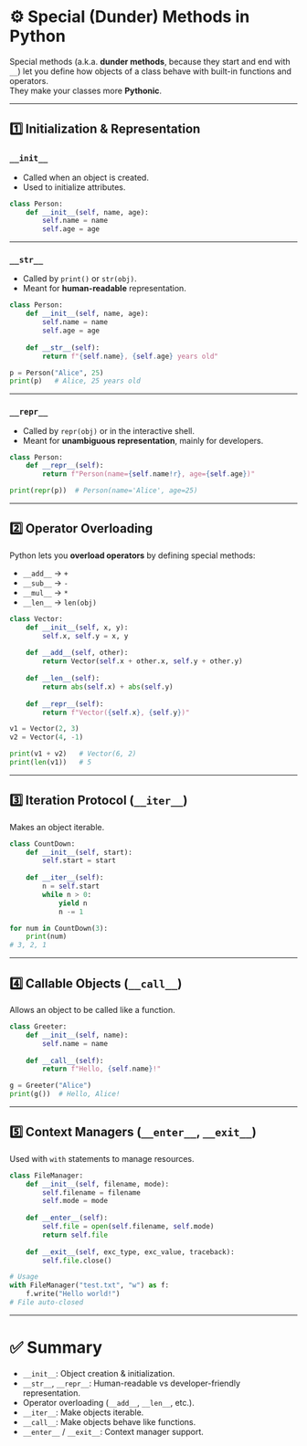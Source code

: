 # ⚙️ Special (Dunder) Methods in Python

Special methods (a.k.a. **dunder methods**, because they start and end with `__`) let you define how objects of a class behave with built-in functions and operators.  
They make your classes more **Pythonic**.

---

## 1️⃣ Initialization & Representation

### `__init__`
- Called when an object is created.
- Used to initialize attributes.

```python
class Person:
    def __init__(self, name, age):
        self.name = name
        self.age = age
````

---

### `__str__`

* Called by `print()` or `str(obj)`.
* Meant for **human-readable** representation.

```python
class Person:
    def __init__(self, name, age):
        self.name = name
        self.age = age
    
    def __str__(self):
        return f"{self.name}, {self.age} years old"

p = Person("Alice", 25)
print(p)   # Alice, 25 years old
```

---

### `__repr__`

* Called by `repr(obj)` or in the interactive shell.
* Meant for **unambiguous representation**, mainly for developers.

```python
class Person:
    def __repr__(self):
        return f"Person(name={self.name!r}, age={self.age})"

print(repr(p))  # Person(name='Alice', age=25)
```

---

## 2️⃣ Operator Overloading

Python lets you **overload operators** by defining special methods:

* `__add__` → `+`
* `__sub__` → `-`
* `__mul__` → `*`
* `__len__` → `len(obj)`

```python
class Vector:
    def __init__(self, x, y):
        self.x, self.y = x, y
    
    def __add__(self, other):
        return Vector(self.x + other.x, self.y + other.y)
    
    def __len__(self):
        return abs(self.x) + abs(self.y)
    
    def __repr__(self):
        return f"Vector({self.x}, {self.y})"

v1 = Vector(2, 3)
v2 = Vector(4, -1)

print(v1 + v2)   # Vector(6, 2)
print(len(v1))   # 5
```

---

## 3️⃣ Iteration Protocol (`__iter__`)

Makes an object iterable.

```python
class CountDown:
    def __init__(self, start):
        self.start = start
    
    def __iter__(self):
        n = self.start
        while n > 0:
            yield n
            n -= 1

for num in CountDown(3):
    print(num)  
# 3, 2, 1
```

---

## 4️⃣ Callable Objects (`__call__`)

Allows an object to be called like a function.

```python
class Greeter:
    def __init__(self, name):
        self.name = name
    
    def __call__(self):
        return f"Hello, {self.name}!"

g = Greeter("Alice")
print(g())  # Hello, Alice!
```

---

## 5️⃣ Context Managers (`__enter__`, `__exit__`)

Used with `with` statements to manage resources.

```python
class FileManager:
    def __init__(self, filename, mode):
        self.filename = filename
        self.mode = mode
    
    def __enter__(self):
        self.file = open(self.filename, self.mode)
        return self.file
    
    def __exit__(self, exc_type, exc_value, traceback):
        self.file.close()

# Usage
with FileManager("test.txt", "w") as f:
    f.write("Hello world!")
# File auto-closed
```

---

# ✅ Summary

* `__init__`: Object creation & initialization.
* `__str__`, `__repr__`: Human-readable vs developer-friendly representation.
* Operator overloading (`__add__`, `__len__`, etc.).
* `__iter__`: Make objects iterable.
* `__call__`: Make objects behave like functions.
* `__enter__` / `__exit__`: Context manager support.

```